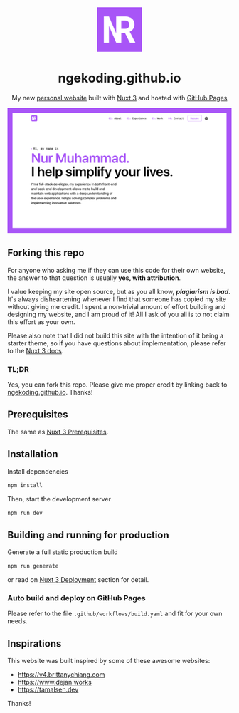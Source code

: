 <div align="center">
  <img alt="Logo" src="./public/img/logo.png" width="100" />
</div>
<h1 align="center">ngekoding.github.io</h1>
<p align="center">
  My new <a href="https://ngekoding.github.io" target="_blank">personal website</a> built with <a href="https://nuxt.com/" target="_blank">Nuxt 3</a> and hosted with <a href="https://pages.github.com/" target="_blank">GitHub Pages</a>
</p>

![demo](./public/img/demo.png)

## Forking this repo

For anyone who asking me if they can use this code for their own website, the answer to that question is usually **yes, with attribution**.

I value keeping my site open source, but as you all know, _**plagiarism is bad**_. It's always disheartening whenever I find that someone has copied my site without giving me credit. I spent a non-trivial amount of effort building and designing my website, and I am proud of it! All I ask of you all is to not claim this effort as your own.

Please also note that I did not build this site with the intention of it being a starter theme, so if you have questions about implementation, please refer to the [Nuxt 3 docs](https://nuxt.com/docs).

### TL;DR

Yes, you can fork this repo. Please give me proper credit by linking back to [ngekoding.github.io](https://ngekoding.github.io). Thanks!

## Prerequisites

The same as [Nuxt 3 Prerequisites](https://nuxt.com/docs/getting-started/installation#prerequisites).

## Installation

Install dependencies

```sh
npm install
```

Then, start the development server

```sh
npm run dev
```

## Building and running for production

Generate a full static production build

```sh
npm run generate
```

or read on [Nuxt 3 Deployment](https://nuxt.com/docs/getting-started/deployment) section for detail.

### Auto build and deploy on GitHub Pages

Please refer to the file `.github/workflows/build.yaml` and fit for your own needs.

## Inspirations

This website was built inspired by some of these awesome websites:

- https://v4.brittanychiang.com
- https://www.dejan.works
- https://tamalsen.dev

Thanks!
